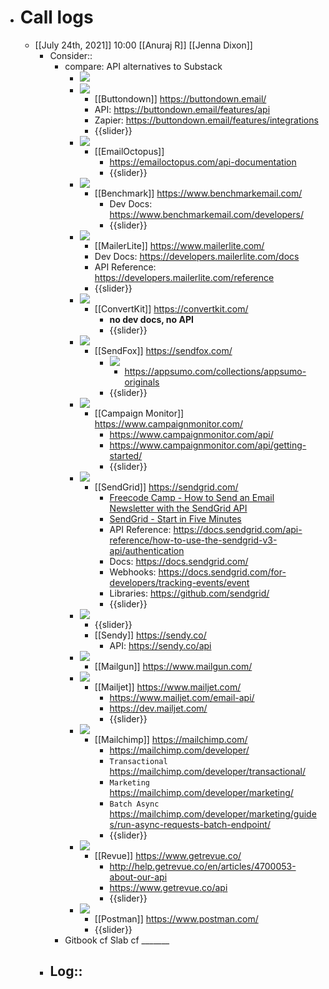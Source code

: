 - # Call logs
    - [[July 24th, 2021]] 10:00 [[Anuraj R]] [[Jenna Dixon]]
        - Consider::
            - compare: API alternatives to Substack
                - ![](https://firebasestorage.googleapis.com/v0/b/firescript-577a2.appspot.com/o/imgs%2Fapp%2FArtOfGig%2FyaiYfBVi6e.jpg?alt=media&token=928ce796-12c0-4024-b6bc-7eec87b7a878)
                - ![](https://firebasestorage.googleapis.com/v0/b/firescript-577a2.appspot.com/o/imgs%2Fapp%2FArtOfGig%2FacSnX551Se.jpg?alt=media&token=b53d4269-71e4-42d6-b6c1-b9856d19d19b)
                    - [[Buttondown]] https://buttondown.email/
                    - API: https://buttondown.email/features/api
                    - Zapier: https://buttondown.email/features/integrations
                    - {{slider}}
                - ![](https://firebasestorage.googleapis.com/v0/b/firescript-577a2.appspot.com/o/imgs%2Fapp%2FArtOfGig%2FFeiijzs8Mc.jpg?alt=media&token=c2d8fa02-f37d-4585-b91a-f9245adac0bb)
                    - [[EmailOctopus]]
                        - https://emailoctopus.com/api-documentation
                        - {{slider}}
                - ![](https://firebasestorage.googleapis.com/v0/b/firescript-577a2.appspot.com/o/imgs%2Fapp%2FArtOfGig%2FMdxZ0kMmwg.jpg?alt=media&token=1e4036f2-3cff-415b-82c1-48a1c74d25f4)
                    - [[Benchmark]] https://www.benchmarkemail.com/
                        - Dev Docs: https://www.benchmarkemail.com/developers/
                        - {{slider}}
                - ![](https://firebasestorage.googleapis.com/v0/b/firescript-577a2.appspot.com/o/imgs%2Fapp%2FArtOfGig%2F4M3NWctWEA.jpg?alt=media&token=1cf3d68f-bf32-46b9-af95-d154b5a83694)
                    - [[MailerLite]] https://www.mailerlite.com/
                    - Dev Docs: https://developers.mailerlite.com/docs
                    - API Reference: https://developers.mailerlite.com/reference
                    - {{slider}}
                - ![](https://firebasestorage.googleapis.com/v0/b/firescript-577a2.appspot.com/o/imgs%2Fapp%2FArtOfGig%2FWjvv3XvT2u.jpg?alt=media&token=7feafaf6-4e11-45e1-9909-325dd7462c23)
                    - [[ConvertKit]] https://convertkit.com/
                        - __no dev docs, no API__
                        - {{slider}}
                - ![](https://firebasestorage.googleapis.com/v0/b/firescript-577a2.appspot.com/o/imgs%2Fapp%2FArtOfGig%2FQkwaCdJcUV.jpg?alt=media&token=756978f0-acb9-4373-be49-83095fed9d1e)
                    - [[SendFox]] https://sendfox.com/
                        - ![](https://firebasestorage.googleapis.com/v0/b/firescript-577a2.appspot.com/o/imgs%2Fapp%2FArtOfGig%2FP_SsEViwwJ.jpg?alt=media&token=491674d8-a9d9-497e-b59b-6b0404bc634d)
                            - https://appsumo.com/collections/appsumo-originals
                        - {{slider}}
                - ![](https://firebasestorage.googleapis.com/v0/b/firescript-577a2.appspot.com/o/imgs%2Fapp%2FArtOfGig%2Fiu3ogKZ8rF.jpg?alt=media&token=707ceecc-1ec8-4e88-9c64-034fc06273fd)
                    - [[Campaign Monitor]] https://www.campaignmonitor.com/
                        - https://www.campaignmonitor.com/api/
                        - https://www.campaignmonitor.com/api/getting-started/
                        - {{slider}}
                - ![](https://firebasestorage.googleapis.com/v0/b/firescript-577a2.appspot.com/o/imgs%2Fapp%2FArtOfGig%2Fj-izHgyJ-_.jpg?alt=media&token=f81e8041-6fc6-4e07-88d3-99ee21501493)
                    - [[SendGrid]] https://sendgrid.com/
                        - [Freecode Camp - How to Send an Email Newsletter with the SendGrid API](https://www.freecodecamp.org/news/send-email-newsletter-with-the-sendgrid-api/)
                        - [SendGrid - Start in Five Minutes](https://docs.sendgrid.com/for-developers/sending-email/api-getting-started)
                        - API Reference: https://docs.sendgrid.com/api-reference/how-to-use-the-sendgrid-v3-api/authentication
                        - Docs: https://docs.sendgrid.com/
                        - Webhooks: https://docs.sendgrid.com/for-developers/tracking-events/event
                        - Libraries: https://github.com/sendgrid/
                        - {{slider}}
                - ![](https://firebasestorage.googleapis.com/v0/b/firescript-577a2.appspot.com/o/imgs%2Fapp%2FArtOfGig%2FAImf8MGu98.jpg?alt=media&token=001bbb21-a324-4667-9682-5127b340c59f)
                    - {{slider}}
                    - [[Sendy]] https://sendy.co/
                        - API: https://sendy.co/api
                - ![](https://firebasestorage.googleapis.com/v0/b/firescript-577a2.appspot.com/o/imgs%2Fapp%2FArtOfGig%2F-DPYdrhCIy.jpg?alt=media&token=0e8f738e-0c9f-4cb9-98df-8ead02b1b050)
                    - [[Mailgun]] https://www.mailgun.com/
                - ![](https://firebasestorage.googleapis.com/v0/b/firescript-577a2.appspot.com/o/imgs%2Fapp%2FArtOfGig%2Fj3l4rn8mxR.jpg?alt=media&token=304bdb6d-57b4-414b-8bad-3bdb1011c8dd)
                    - [[Mailjet]] https://www.mailjet.com/
                        - https://www.mailjet.com/email-api/
                        - https://dev.mailjet.com/
                        - {{slider}}
                - ![](https://firebasestorage.googleapis.com/v0/b/firescript-577a2.appspot.com/o/imgs%2Fapp%2FArtOfGig%2F8n1Jjd16t_.jpg?alt=media&token=0f0aa6c8-3e9b-4876-b977-aa6a125160d5)
                    - [[Mailchimp]] https://mailchimp.com/
                        - https://mailchimp.com/developer/
                        - `Transactional` https://mailchimp.com/developer/transactional/
                        - `Marketing` https://mailchimp.com/developer/marketing/
                        - `Batch Async` https://mailchimp.com/developer/marketing/guides/run-async-requests-batch-endpoint/
                        - {{slider}}
                - ![](https://firebasestorage.googleapis.com/v0/b/firescript-577a2.appspot.com/o/imgs%2Fapp%2FArtOfGig%2FGW78v-PZIf.jpg?alt=media&token=ac00b8b5-4514-4944-b33c-d86bf4f3bde6)
                    - [[Revue]] https://www.getrevue.co/
                        - http://help.getrevue.co/en/articles/4700053-about-our-api
                        - https://www.getrevue.co/api
                        - {{slider}}
                - ![](https://firebasestorage.googleapis.com/v0/b/firescript-577a2.appspot.com/o/imgs%2Fapp%2FArtOfGig%2F-RJasWfiZK.jpg?alt=media&token=e6369a29-d25f-4ca0-88e7-2af06c4a2a62)
                    - [[Postman]] https://www.postman.com/
                    - {{slider}}
            - Gitbook cf Slab cf _______
        - Log::
            - 
